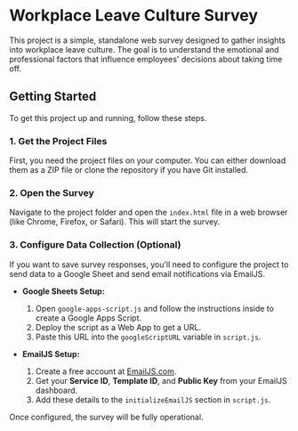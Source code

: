 # Workplace Leave Culture Survey

This project is a simple, standalone web survey designed to gather insights into workplace leave culture. The goal is to understand the emotional and professional factors that influence employees' decisions about taking time off.

## Getting Started

To get this project up and running, follow these steps.

### 1. Get the Project Files
First, you need the project files on your computer. You can either download them as a ZIP file or clone the repository if you have Git installed.

### 2. Open the Survey
Navigate to the project folder and open the `index.html` file in a web browser (like Chrome, Firefox, or Safari). This will start the survey.

### 3. Configure Data Collection (Optional)
If you want to save survey responses, you'll need to configure the project to send data to a Google Sheet and send email notifications via EmailJS.

*   **Google Sheets Setup:**
    1.  Open `google-apps-script.js` and follow the instructions inside to create a Google Apps Script.
    2.  Deploy the script as a Web App to get a URL.
    3.  Paste this URL into the `googleScriptURL` variable in `script.js`.

*   **EmailJS Setup:**
    1.  Create a free account at [EmailJS.com](https://www.emailjs.com/).
    2.  Get your **Service ID**, **Template ID**, and **Public Key** from your EmailJS dashboard.
    3.  Add these details to the `initializeEmailJS` section in `script.js`.

Once configured, the survey will be fully operational. 